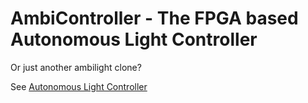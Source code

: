 AmbiController - The FPGA based Autonomous Light Controller
===========================================================

Or just another ambilight clone?

See [Autonomous Light Controller](http://klautesblog.blogspot.de/search/label/Autonomous%20Light%20Controller)


